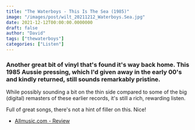 ```yaml
---
title: "The Waterboys - This Is The Sea (1985)"
image: "/images/post/wilt_20211212_Waterboys.Sea.jpg"
date: 2021-12-12T00:00:00.0000000
draft: false
author: "David"
tags: ["thewaterboys"]
categories: ["Listen"]
---
```

### Another great bit of vinyl that's found it's way back home. This 1985 Aussie pressing, which I'd given away in the early 00's and kindly returned, still sounds remarkably pristine.

 While possibly sounding a bit on the thin side compared to some of the big (digital) remasters of these earlier records, it's still a rich, rewarding listen. 

 Full of great songs, there's not a hint of filler on this. Nice!

-  [Allmusic.com - Review](https://www.allmusic.com/album/this-is-the-sea-mw0000650955)